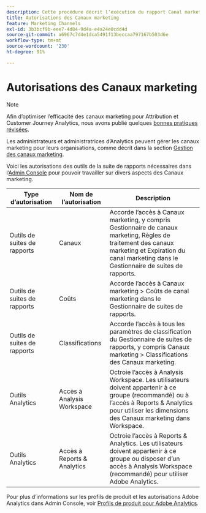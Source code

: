 ```yaml
---
description: Cette procédure décrit l’exécution du rapport Canal marketing, ainsi que l’octroi de privilèges d’administrateur limités et de permissions de groupe d’utilisateurs au rapport.
title: Autorisations des Canaux marketing
feature: Marketing Channels
exl-id: 3b3bcf9b-eee7-4d84-9d4a-e4a24e0cdd4d
source-git-commit: a6967c7d4e1dca5491f13beccaa797167b503d6e
workflow-type: tm+mt
source-wordcount: '230'
ht-degree: 91%

---
```


# Autorisations des Canaux marketing

>[!NOTE]
>
>Afin d’optimiser l’efficacité des canaux marketing pour Attribution et Customer Journey Analytics, nous avons publié quelques [bonnes pratiques révisées](/help/components/c-marketing-channels/mchannel-best-practices.md).
>
>Les administrateurs et administratrices d’Analytics peuvent gérer les canaux marketing pour leurs organisations, comme décrit dans la section [Gestion des canaux marketing](/help/admin/tools/manage-rs/edit-settings/marketing-channels/c-channels.md).

Voici les autorisations des outils de la suite de rapports nécessaires dans l’[Admin Console](https://adminconsole.adobe.com/fr) pour pouvoir travailler sur divers aspects des Canaux marketing.

| Type d’autorisation | Nom de l’autorisation | Description |
|---|---|---|
| Outils de suites de rapports | Canaux | Accorde l’accès à Canaux marketing, y compris Gestionnaire de canaux marketing, Règles de traitement des canaux marketing et Expiration du canal marketing dans le Gestionnaire de suites de rapports. |
| Outils de suites de rapports | Coûts | Accorde l’accès à Canaux marketing > Coûts de canal marketing dans le Gestionnaire de suites de rapports. |
| Outils de suites de rapports | Classifications | Accorde l’accès à tous les paramètres de classification du Gestionnaire de suites de rapports, y compris Canaux marketing > Classifications des Canaux marketing. |
| Outils Analytics | Accès à Analysis Workspace | Octroie l’accès à Analysis Workspace. Les utilisateurs doivent appartenir à ce groupe (recommandé) ou à l’accès à Reports &amp; Analytics pour utiliser les dimensions des Canaux marketing dans Workspace. |
| Outils Analytics | Accès à Reports &amp; Analytics | Octroie l’accès à Reports &amp; Analytics. Les utilisateurs doivent appartenir à ce groupe ou disposer d’un accès à Analysis Workspace (recommandé) pour utiliser Adobe Analytics. |

Pour plus d’informations sur les profils de produit et les autorisations Adobe Analytics dans Admin Console, voir [Profils de produit pour Adobe Analytics](/help/admin/admin-console/permissions/product-profile.md).

